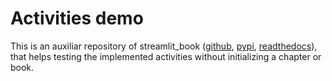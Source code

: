 # Activities demo

This is an auxiliar repository of streamlit_book ([github](https://github.com/sebastiandres/streamlit_book), [pypi](https://pypi.org/project/streamlit-book/), [readthedocs](https://streamlit_book.readthedocs.io/)),
that helps testing the implemented activities without initializing a chapter or book.